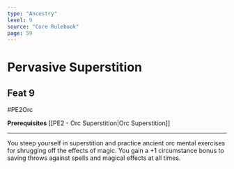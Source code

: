 ```yaml
---
type: "Ancestry"
level: 9
source: "Core Rulebook"
page: 59
---
```

# Pervasive Superstition
## Feat 9
#PE2Orc

**Prerequisites** [[PE2 - Orc Superstition|Orc Superstition]]

-----
You steep yourself in superstition and practice ancient orc mental exercises for shrugging off the effects of magic. You gain a +1 circumstance bonus to saving throws against spells and magical effects at all times.